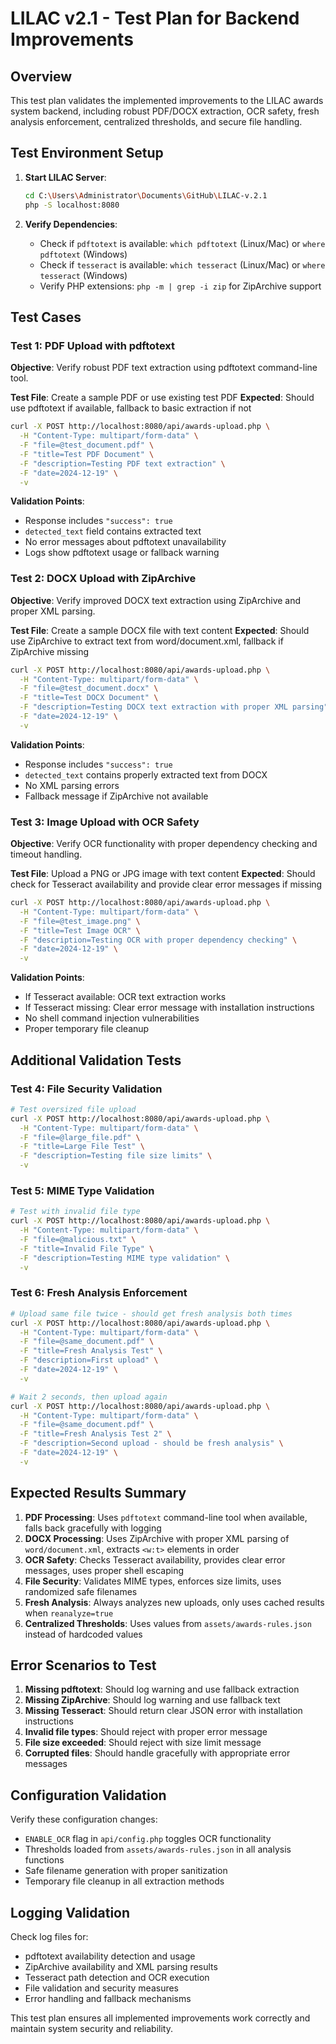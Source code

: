 # LILAC v2.1 - Test Plan for Backend Improvements

## Overview
This test plan validates the implemented improvements to the LILAC awards system backend, including robust PDF/DOCX extraction, OCR safety, fresh analysis enforcement, centralized thresholds, and secure file handling.

## Test Environment Setup

1. **Start LILAC Server**:
   ```bash
   cd C:\Users\Administrator\Documents\GitHub\LILAC-v.2.1
   php -S localhost:8080
   ```

2. **Verify Dependencies**:
   - Check if `pdftotext` is available: `which pdftotext` (Linux/Mac) or `where pdftotext` (Windows)
   - Check if `tesseract` is available: `which tesseract` (Linux/Mac) or `where tesseract` (Windows)
   - Verify PHP extensions: `php -m | grep -i zip` for ZipArchive support

## Test Cases

### Test 1: PDF Upload with pdftotext

**Objective**: Verify robust PDF text extraction using pdftotext command-line tool.

**Test File**: Create a sample PDF or use existing test PDF
**Expected**: Should use pdftotext if available, fallback to basic extraction if not

```bash
curl -X POST http://localhost:8080/api/awards-upload.php \
  -H "Content-Type: multipart/form-data" \
  -F "file=@test_document.pdf" \
  -F "title=Test PDF Document" \
  -F "description=Testing PDF text extraction" \
  -F "date=2024-12-19" \
  -v
```

**Validation Points**:
- Response includes `"success": true`
- `detected_text` field contains extracted text
- No error messages about pdftotext unavailability
- Logs show pdftotext usage or fallback warning

### Test 2: DOCX Upload with ZipArchive

**Objective**: Verify improved DOCX text extraction using ZipArchive and proper XML parsing.

**Test File**: Create a sample DOCX file with text content
**Expected**: Should use ZipArchive to extract text from word/document.xml, fallback if ZipArchive missing

```bash
curl -X POST http://localhost:8080/api/awards-upload.php \
  -H "Content-Type: multipart/form-data" \
  -F "file=@test_document.docx" \
  -F "title=Test DOCX Document" \
  -F "description=Testing DOCX text extraction with proper XML parsing" \
  -F "date=2024-12-19" \
  -v
```

**Validation Points**:
- Response includes `"success": true`
- `detected_text` contains properly extracted text from DOCX
- No XML parsing errors
- Fallback message if ZipArchive not available

### Test 3: Image Upload with OCR Safety

**Objective**: Verify OCR functionality with proper dependency checking and timeout handling.

**Test File**: Upload a PNG or JPG image with text content
**Expected**: Should check for Tesseract availability and provide clear error messages if missing

```bash
curl -X POST http://localhost:8080/api/awards-upload.php \
  -H "Content-Type: multipart/form-data" \
  -F "file=@test_image.png" \
  -F "title=Test Image OCR" \
  -F "description=Testing OCR with proper dependency checking" \
  -F "date=2024-12-19" \
  -v
```

**Validation Points**:
- If Tesseract available: OCR text extraction works
- If Tesseract missing: Clear error message with installation instructions
- No shell command injection vulnerabilities
- Proper temporary file cleanup

## Additional Validation Tests

### Test 4: File Security Validation

```bash
# Test oversized file upload
curl -X POST http://localhost:8080/api/awards-upload.php \
  -H "Content-Type: multipart/form-data" \
  -F "file=@large_file.pdf" \
  -F "title=Large File Test" \
  -F "description=Testing file size limits" \
  -v
```

### Test 5: MIME Type Validation

```bash
# Test with invalid file type
curl -X POST http://localhost:8080/api/awards-upload.php \
  -H "Content-Type: multipart/form-data" \
  -F "file=@malicious.txt" \
  -F "title=Invalid File Type" \
  -F "description=Testing MIME type validation" \
  -v
```

### Test 6: Fresh Analysis Enforcement

```bash
# Upload same file twice - should get fresh analysis both times
curl -X POST http://localhost:8080/api/awards-upload.php \
  -H "Content-Type: multipart/form-data" \
  -F "file=@same_document.pdf" \
  -F "title=Fresh Analysis Test" \
  -F "description=First upload" \
  -F "date=2024-12-19" \
  -v

# Wait 2 seconds, then upload again
curl -X POST http://localhost:8080/api/awards-upload.php \
  -H "Content-Type: multipart/form-data" \
  -F "file=@same_document.pdf" \
  -F "title=Fresh Analysis Test 2" \
  -F "description=Second upload - should be fresh analysis" \
  -F "date=2024-12-19" \
  -v
```

## Expected Results Summary

1. **PDF Processing**: Uses `pdftotext` command-line tool when available, falls back gracefully with logging
2. **DOCX Processing**: Uses ZipArchive with proper XML parsing of `word/document.xml`, extracts `<w:t>` elements in order
3. **OCR Safety**: Checks Tesseract availability, provides clear error messages, uses proper shell escaping
4. **File Security**: Validates MIME types, enforces size limits, uses randomized safe filenames
5. **Fresh Analysis**: Always analyzes new uploads, only uses cached results when `reanalyze=true`
6. **Centralized Thresholds**: Uses values from `assets/awards-rules.json` instead of hardcoded values

## Error Scenarios to Test

1. **Missing pdftotext**: Should log warning and use fallback extraction
2. **Missing ZipArchive**: Should log warning and use fallback text
3. **Missing Tesseract**: Should return clear JSON error with installation instructions
4. **Invalid file types**: Should reject with proper error message
5. **File size exceeded**: Should reject with size limit message
6. **Corrupted files**: Should handle gracefully with appropriate error messages

## Configuration Validation

Verify these configuration changes:
- `ENABLE_OCR` flag in `api/config.php` toggles OCR functionality
- Thresholds loaded from `assets/awards-rules.json` in all analysis functions
- Safe filename generation with proper sanitization
- Temporary file cleanup in all extraction methods

## Logging Validation

Check log files for:
- pdftotext availability detection and usage
- ZipArchive availability and XML parsing results
- Tesseract path detection and OCR execution
- File validation and security measures
- Error handling and fallback mechanisms

This test plan ensures all implemented improvements work correctly and maintain system security and reliability.
